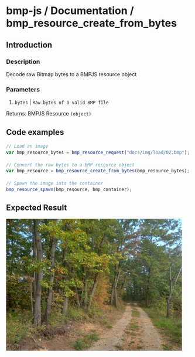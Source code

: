 # bmp-js / Documentation / bmp_resource_create_from_bytes

## Introduction

### Description

Decode raw Bitmap bytes to a BMPJS resource object

### Parameters

1. `bytes` | `Raw bytes of a valid BMP file`

Returns: BMPJS Resource `(object)`

## Code examples

```js
// Load an image
var bmp_resource_bytes = bmp_resource_request("docs/img/load/02.bmp");

// Convert the raw bytes to a BMP resource object
var bmp_resource = bmp_resource_create_from_bytes(bmp_resource_bytes);

// Spawn the image into the container
bmp_resource_spawn(bmp_resource, bmp_container);
```

## Expected Result

![expected-result](./img/005.png)
